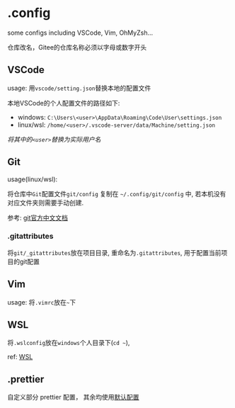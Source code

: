 # .config
some configs including VSCode, Vim, OhMyZsh...

仓库改名，Gitee的仓库名称必须以字母或数字开头

## VSCode

usage: 用`vscode/setting.json`替换本地的配置文件

本地VSCode的个人配置文件的路径如下:

- windows: `C:\Users\<user>\AppData\Roaming\Code\User\settings.json`
- linux/wsl: `/home/<user>/.vscode-server/data/Machine/setting.json`

*将其中的`<user>`替换为实际用户名*


## Git

usage(linux/wsl):

将仓库中`Git`配置文件`git/config` 复制在 `~/.config/git/config` 中, 若本机没有对应文件夹则需要手动创建.

参考: [git官方中文文档](https://git-scm.com/book/zh/v2/%E8%B5%B7%E6%AD%A5-%E5%88%9D%E6%AC%A1%E8%BF%90%E8%A1%8C-Git-%E5%89%8D%E7%9A%84%E9%85%8D%E7%BD%AE)


### .gitattributes

将`git/_gitattributes`放在项目目录, 重命名为`.gitattributes`, 用于配置当前项目的git配置

## Vim

usage:
将`.vimrc`放在`~`下


## WSL

将`.wslconfig`放在`windows`个人目录下(`cd ~`), 

ref: [WSL](https://learn.microsoft.com/zh-cn/windows/wsl/wsl-config#wslconfig)

## .prettier

自定义部分 prettier 配置， 其余均使用[默认配置](https://prettier.io/docs/en/options)